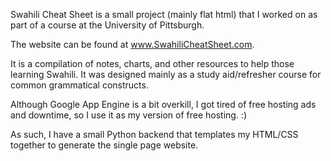 Swahili Cheat Sheet is a small project (mainly flat html) that I worked on as part of a course at the University of Pittsburgh.

The website can be found at www.SwahiliCheatSheet.com.

It is a compilation of notes, charts, and other resources to help those learning Swahili.  It was designed mainly as a study aid/refresher course for common grammatical constructs.

Although Google App Engine is a bit overkill, I got tired of free hosting ads and downtime, so I use it as my version of free hosting. :)

As such, I have a small Python backend that templates my HTML/CSS together to generate the single page website.
